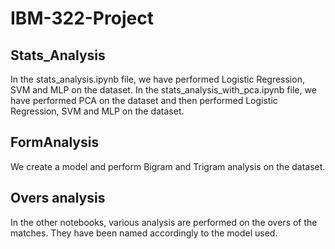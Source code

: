 # IBM-322-Project

## Stats_Analysis
In the stats_analysis.ipynb file, we have performed Logistic Regression, SVM and MLP on the dataset. In the stats_analysis_with_pca.ipynb file, we have performed PCA on the dataset and then performed Logistic Regression, SVM and MLP on the dataset.

## FormAnalysis
We create a model and perform Bigram and Trigram analysis on the dataset. 

## Overs analysis
In the other notebooks, various analysis are performed on the overs of the matches. They have been named accordingly to the model used.